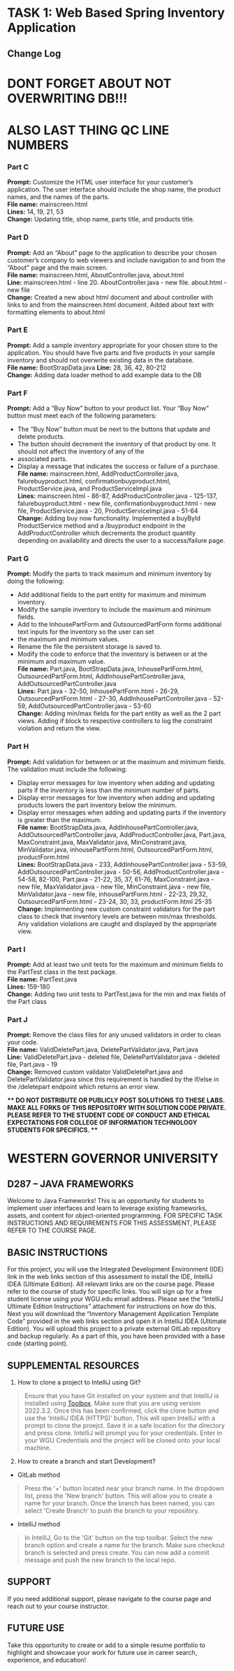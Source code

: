 # TASK 1: Web Based Spring Inventory Application

## Change Log

# DONT FORGET ABOUT NOT OVERWRITING DB!!!
# ALSO LAST THING QC LINE NUMBERS

### Part C
**Prompt:** Customize the HTML user interface for your customer’s application. The user interface should include the
shop name, the product names, and the names of the parts.  
**File name:** mainscreen.html  
**Lines:** 14, 19, 21, 53  
**Change:** Updating title, shop name, parts title, and products title.

### Part D
**Prompt:** Add an “About” page to the application to describe your chosen customer’s company to web viewers and include
navigation to and from the “About” page and the main screen.  
**File name:** mainscreen.html, AboutController.java, about.html  
**Line:** mainscreen.html - line 20. AboutController.java - new file. about.html - new file  
**Change:** Created a new about html document and about controller with links to and from the mainscreen.html document.
Added about text with formatting elements to about.html

### Part E
**Prompt:** Add a sample inventory appropriate for your chosen store to the application. You should have five parts and
five products in your sample inventory and should not overwrite existing data in the database.  
**File name:** BootStrapData.java
**Line:** 28, 36, 42, 80-212  
**Change:** Adding data loader method to add example data to the DB

### Part F
**Prompt:** Add a “Buy Now” button to your product list. Your “Buy Now” button must meet each of the following parameters:
*  The “Buy Now” button must be next to the buttons that update and delete products.
*  The button should decrement the inventory of that product by one. It should not affect the inventory of any of the
* associated parts.
*  Display a message that indicates the success or failure of a purchase.  
**File name:** mainscreen.html, AddProductController.java, falurebuyproduct.html, confirmationbuyproduct.html, ProductService.java, and ProductServiceImpl.java  
**Lines:** mainscreen.html - 86-87, AddProductController.java - 125-137, falurebuyproduct.html - new file, confirmationbuyproduct.html - new file, ProductService.java - 20, ProductServiceImpl.java - 51-64  
**Change:** Adding buy now functionality. Implemented a buyById ProductService method and a /buyproduct endpoint in the AddProductController which decrements the product quantity depending on availability and directs the user to a success/failure page.

### Part G
**Prompt:** Modify the parts to track maximum and minimum inventory by doing the following:
*  Add additional fields to the part entity for maximum and minimum inventory.
*  Modify the sample inventory to include the maximum and minimum fields.
*  Add to the InhousePartForm and OutsourcedPartForm forms additional text inputs for the inventory so the user can set
* the maximum and minimum values.
*  Rename the file the persistent storage is saved to.
*  Modify the code to enforce that the inventory is between or at the minimum and maximum value.  
**File name:** Part.java, BootStrapData.java, InhousePartForm.html, OutsourcedPartForm.html, AddInhousePartController.java, AddOutsourcedPartController.java  
**Lines:** Part.java - 32-50, InhousePartForm.html - 26-29, OutsourcedPartForm.html - 27-30, AddInhousePartController.java - 52-59, AddOutsourcedPartController.java - 53-60  
**Change:** Adding min/max fields for the part entity as well as the 2 part views. Adding if block to respective controllers to log the constraint violation and return the view.

### Part H
**Prompt:** Add validation for between or at the maximum and minimum fields. The validation must include the following:
*  Display error messages for low inventory when adding and updating parts if the inventory is less than the minimum number of parts.
*  Display error messages for low inventory when adding and updating products lowers the part inventory below the minimum.
*  Display error messages when adding and updating parts if the inventory is greater than the maximum.  
**File name:** BootStrapData.java, AddInhousePartController.java, AddOutsourcedPartController.java, AddProductController.java, Part.java, MaxConstraint.java, MaxValidator.java, MinConstraint.java, MinValidator.java, inhousePartForm.html, OutsourcedPartForm.html, productForm.html  
**Lines:** BootStrapData.java - 233, AddInhousePartController.java - 53-59, AddOutsourcedPartController.java - 50-56, AddProductController.java - 54-58, 82-100, Part.java - 21-22, 35, 37, 61-76, MaxConstraint.java - new file, MaxValidator.java - new file, MinConstraint.java - new file, MinValidator.java - new file, inhousePartForm.html - 22-23, 29,32, OutsourcedPartForm.html - 23-24, 30, 33, productForm.html 25-35  
**Change:** Implementing new custom constraint validators for the part class to check that inventory levels are between min/max thresholds. Any validation violations are caught and displayed by the appropriate view. 

### Part I
**Prompt:** Add at least two unit tests for the maximum and minimum fields to the PartTest class in the test package.  
**File name:** PartTest.java  
**Lines:** 159-180  
**Change:** Adding two unit tests to PartTest.java for the min and max fields of the Part class

### Part J
**Prompt:** Remove the class files for any unused validators in order to clean your code.  
**File name:** ValidDeletePart.java, DeletePartValidator.java, Part.java  
**Line:** ValidDeletePart.java - deleted file, DeletePartValidator.java - deleted file, Part.java - 19  
**Change:** Removed custom validator ValidDeletePart.java and DeletePartValidator.java since this requirement is handled by the if/else in the /deletepart endpoint which returns an error view.



<strong>** DO NOT DISTRIBUTE OR PUBLICLY POST SOLUTIONS TO THESE LABS. MAKE ALL FORKS OF THIS REPOSITORY WITH SOLUTION CODE PRIVATE. PLEASE REFER TO THE STUDENT CODE OF CONDUCT AND ETHICAL EXPECTATIONS FOR COLLEGE OF INFORMATION TECHNOLOGY STUDENTS FOR SPECIFICS. ** </strong>

# WESTERN GOVERNOR UNIVERSITY 
## D287 – JAVA FRAMEWORKS
Welcome to Java Frameworks! This is an opportunity for students to implement user interfaces and learn to leverage existing frameworks, assets, and content for object-oriented programming.
FOR SPECIFIC TASK INSTRUCTIONS AND REQUIREMENTS FOR THIS ASSESSMENT, PLEASE REFER TO THE COURSE PAGE.
## BASIC INSTRUCTIONS
For this project, you will use the Integrated Development Environment (IDE) link in the web links section of this assessment to install the IDE, IntelliJ IDEA (Ultimate Edition). All relevant links are on the course page. Please refer to the course of study for specific links. You will sign up for a free student license using your WGU.edu email address. Please see the “IntelliJ Ultimate Edition Instructions” attachment for instructions on how do this. Next you will download the “Inventory Management Application Template Code” provided in the web links section and open it in IntelliJ IDEA (Ultimate Edition). You will upload this project to a private external GitLab repository and backup regularly. As a part of this, you have been provided with a base code (starting point). 

## SUPPLEMENTAL RESOURCES  
1.	How to clone a project to IntelliJ using Git?

> Ensure that you have Git installed on your system and that IntelliJ is installed using [Toolbox](https://www.jetbrains.com/toolbox-app/). Make sure that you are using version 2022.3.2. Once this has been confirmed, click the clone button and use the 'IntelliJ IDEA (HTTPS)' button. This will open IntelliJ with a prompt to clone the proejct. Save it in a safe location for the directory and press clone. IntelliJ will prompt you for your credentials. Enter in your WGU Credentials and the project will be cloned onto your local machine.  

2. How to create a branch and start Development?

- GitLab method
> Press the '+' button located near your branch name. In the dropdown list, press the 'New branch' button. This will allow you to create a name for your branch. Once the branch has been named, you can select 'Create Branch' to push the branch to your repository.

- IntelliJ method
> In IntelliJ, Go to the 'Git' button on the top toolbar. Select the new branch option and create a name for the branch. Make sure checkout branch is selected and press create. You can now add a commit message and push the new branch to the local repo.

## SUPPORT
If you need additional support, please navigate to the course page and reach out to your course instructor.
## FUTURE USE
Take this opportunity to create or add to a simple resume portfolio to highlight and showcase your work for future use in career search, experience, and education!
